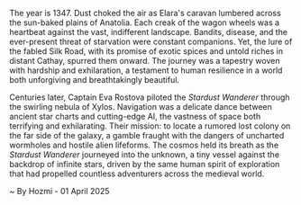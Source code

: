 
The year is 1347.  Dust choked the air as Elara's caravan lumbered across the sun-baked plains of Anatolia.  Each creak of the wagon wheels was a heartbeat against the vast, indifferent landscape.  Bandits, disease, and the ever-present threat of starvation were constant companions.  Yet, the lure of the fabled Silk Road, with its promise of exotic spices and untold riches in distant Cathay, spurred them onward.  The journey was a tapestry woven with hardship and exhilaration, a testament to human resilience in a world both unforgiving and breathtakingly beautiful.

Centuries later, Captain Eva Rostova piloted the *Stardust Wanderer* through the swirling nebula of Xylos.  Navigation was a delicate dance between ancient star charts and cutting-edge AI, the vastness of space both terrifying and exhilarating.  Their mission: to locate a rumored lost colony on the far side of the galaxy, a gamble fraught with the dangers of uncharted wormholes and hostile alien lifeforms.  The cosmos held its breath as the *Stardust Wanderer* journeyed into the unknown, a tiny vessel against the backdrop of infinite stars, driven by the same human spirit of exploration that had propelled countless adventurers across the medieval world.

~ By Hozmi - 01 April 2025
